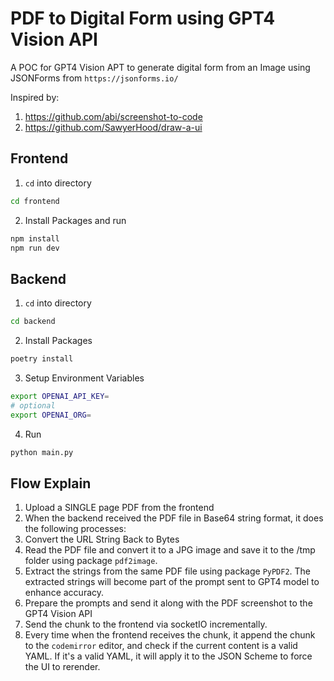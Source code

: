 # PDF to Digital Form using GPT4 Vision API

A POC for GPT4 Vision APT to generate digital form from an Image using JSONForms from `https://jsonforms.io/`

Inspired by:
1. https://github.com/abi/screenshot-to-code
2. https://github.com/SawyerHood/draw-a-ui

## Frontend
1. `cd` into directory
```sh
cd frontend
```
2. Install Packages and run
```sh
npm install
npm run dev
```

## Backend
1. `cd` into directory
```sh
cd backend
```
2. Install Packages
```sh
poetry install
```
3. Setup Environment Variables
```sh
export OPENAI_API_KEY=
# optional
export OPENAI_ORG=
```
4. Run
```sh
python main.py
```

## Flow Explain
1. Upload a SINGLE page PDF from the frontend
2. When the backend received the PDF file in Base64 string format, it does the following processes:
  1. Convert the URL String Back to Bytes
  2. Read the PDF file and convert it to a JPG image and save it to the /tmp folder using package `pdf2image`.
  3. Extract the strings from the same PDF file using package `PyPDF2`. The extracted strings will become part of the prompt sent to GPT4 model to enhance accuracy.
  4. Prepare the prompts and send it along with the PDF screenshot to the GPT4 Vision API
  5. Send the chunk to the frontend via socketIO incrementally.
3. Every time when the frontend receives the chunk, it append the chunk to the `codemirror` editor, and check if the current content is a valid YAML. If it's a valid YAML, it will apply it to the JSON Scheme to force the UI to rerender.